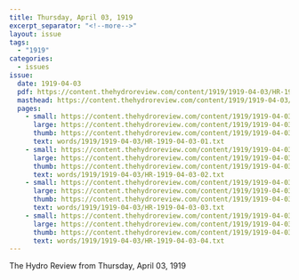 ```yaml
---
title: Thursday, April 03, 1919
excerpt_separator: "<!--more-->"
layout: issue
tags:
  - "1919"
categories:
  - issues
issue:
  date: 1919-04-03
  pdf: https://content.thehydroreview.com/content/1919/1919-04-03/HR-1919-04-03.pdf
  masthead: https://content.thehydroreview.com/content/1919/1919-04-03/masthead/HR-1919-04-03.jpg
  pages:
    - small: https://content.thehydroreview.com/content/1919/1919-04-03/small/HR-1919-04-03-01.jpg
      large: https://content.thehydroreview.com/content/1919/1919-04-03/large/HR-1919-04-03-01.jpg
      thumb: https://content.thehydroreview.com/content/1919/1919-04-03/thumbnails/HR-1919-04-03-01.jpg
      text: words/1919/1919-04-03/HR-1919-04-03-01.txt
    - small: https://content.thehydroreview.com/content/1919/1919-04-03/small/HR-1919-04-03-02.jpg
      large: https://content.thehydroreview.com/content/1919/1919-04-03/large/HR-1919-04-03-02.jpg
      thumb: https://content.thehydroreview.com/content/1919/1919-04-03/thumbnails/HR-1919-04-03-02.jpg
      text: words/1919/1919-04-03/HR-1919-04-03-02.txt
    - small: https://content.thehydroreview.com/content/1919/1919-04-03/small/HR-1919-04-03-03.jpg
      large: https://content.thehydroreview.com/content/1919/1919-04-03/large/HR-1919-04-03-03.jpg
      thumb: https://content.thehydroreview.com/content/1919/1919-04-03/thumbnails/HR-1919-04-03-03.jpg
      text: words/1919/1919-04-03/HR-1919-04-03-03.txt
    - small: https://content.thehydroreview.com/content/1919/1919-04-03/small/HR-1919-04-03-04.jpg
      large: https://content.thehydroreview.com/content/1919/1919-04-03/large/HR-1919-04-03-04.jpg
      thumb: https://content.thehydroreview.com/content/1919/1919-04-03/thumbnails/HR-1919-04-03-04.jpg
      text: words/1919/1919-04-03/HR-1919-04-03-04.txt
---
```


The Hydro Review from Thursday, April 03, 1919

<!--more-->

